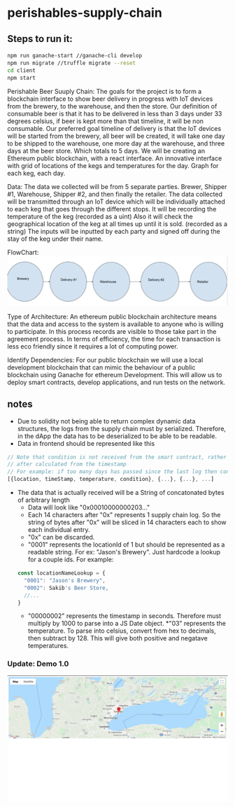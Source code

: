 # perishables-supply-chain

## Steps to run it:

```sh
npm run ganache-start //ganache-cli develop
npm run migrate //truffle migrate --reset
cd client
npm start
```
Perishable Beer Suuply Chain:
The goals for the project is to form a blockchain interface to show beer delivery in progress with IoT devices from the brewery, to the warehouse, and then the store. Our definition of consumable beer is that it has to be delivered in less than 3 days under 33 degrees celsius, if beer is kept more than that timeline, it will be non consumable. 
Our preferred goal timeline of delivery is that the IoT devices will be started from the brewery, all beer will be created, it will take one day to be shipped to the warehouse, one more day at the warehouse, and three days at the beer store. Which totals to 5 days. We will be creating an Ethereum public blockchain, with a react interface. An innovative interface with grid of locations of the kegs and temperatures for the day. Graph for each keg, each day. 

Data: 
The data we collected will be from 5 separate parties. Brewer, Shipper #1, Warehouse, Shipper #2, and then finally the retailer. 
The data collected will be transmitted through an IoT device which will be individually attached to each keg that goes through the different stops. 
It will be recording the temperature of the keg (recorded as a uint)
Also it will check the geographical location of the keg at all times up until it is sold. (recorded as a string)
The inputs will be inputted by each party and signed off during the stay of the keg under their name.  

FlowChart:
![](https://github.com/RhinocerosBomb/perishables-supply-chain/blob/master/Screen%20Shot%202020-02-08%20at%2012.39.30%20PM.png)

Type of Architecture: 
An ethereum public blockchain architecture means that the data and access to the system is available to anyone who is willing to participate. In this process records are visible to those take part in the agreement process. In terms of efficiency, the time for each transaction is less eco friendly since it requires a lot of computing power.

Identify Dependencies:
For our public blockchain we will use a local development blockchain that can mimic the behaviour of a public blockchain using Ganache for ethereum Development. This will allow us to deploy smart contracts, develop applications, and run tests on the network. 




## notes
* Due to solidity not being able to return complex dynamic data structures, the logs from the supply chain must by serialized. Therefore, in the dApp the data has to be deserialized to be able to be readable.
* Data in frontend should be represented like this
```javascript
// Note that condition is not received from the smart contract, rather is is determined in the frontend
// after calculated from the timestamp
// For example: if too many days has passed since the last log then condition would be the String "EXPIRED"
[{location, timeStamp, temperature, condition}, {...}, {...}, ...]
```
* The data that is actually received will be a String of concatonated bytes of arbitrary length
  * Data will look like "0x00010000000203..."
  * Each 14 characters after "0x" represents 1 supply chain log. So the string of bytes after "0x" will be sliced in 14 characters each to show each individual entry.
  * "0x" can be discarded.
  * "0001" represents the locationId of 1 but should be represented as a readable string. For ex: "Jason's Brewery". Just hardcode a lookup for a couple ids. For example:
  ```javascript
  const locationNameLookup = {
    "0001": "Jason's Brewery",
    "0002": Sakib's Beer Store,
    //...
  }
   ```
  * "00000002" represents the timestamp in seconds. Therefore must multiply by 1000 to parse into a JS Date object.
  *"03" represents the temperature. To parse into celsius, convert from hex to decimals, then subtract by 128. This will give both positive and negatave temperatures.


### Update: Demo 1.0

![](https://github.com/RhinocerosBomb/perishables-supply-chain/blob/frontend/demo.png)
